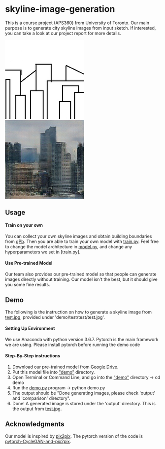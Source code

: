 # skyline-image-generation
This is a course project (APS360) from University of Toronto. Our main purpose is to generate city skyline images from input sketch. If interested, you can take a look at our project report for more details.

![Alt text](example/test.jpg?raw=true "Title")
![Alt text](example/output.jpg?raw=true "Title")

## Usage
#### Train on your own
You can collect your own skyline images and obtain building boundaries from [gPb](https://github.com/vrabaud/gPb). Then you are able to train your own model with [train.py](training.py). Feel free to change the model architecture in [model.py](model.py), and change any hyperparameters we set in [train.py].

#### Use Pre-trained Model
Our team also provides our pre-trained model so that people can generate images directly without training. Our model isn't the best, but it should give you some fine results.

## Demo
The following is the instruction on how to generate a skyline image from [test.jpg](demo/test/test/test.jpg), provided under 'demo/test/test/test.jpg'.

#### Setting Up Environment
We use Anaconda with python version 3.6.7. Pytorch is the main framework we are using. Please install pytorch before running the demo code
#### Step-By-Step instructions 
1. Download our pre-trained model from [Google Drive](https://drive.google.com/file/d/15jCidE6pM2cnIuAL4wJbd_NR12YhTXKi/view?usp=sharing). 
2. Put this model file into ["demo"](demo) directory.
3. Open Terminal or Command Line, and go into the ["demo"](demo) directory -> cd demo
4. Run the [demo.py](demo/demo.py) program -> python demo.py
5. The output should be "Done generating images, please check 'output' and 'comparison' directory".
6. Done! A generated image is stored under the 'output' directory. This is the output from [test.jpg](demo/test/test/test.jpg).

## Acknowledgments
Our model is inspired by [pix2pix](https://arxiv.org/abs/1611.07004). The pytorch version of the code is [pytorch-CycleGAN-and-pix2pix](https://github.com/junyanz/pytorch-CycleGAN-and-pix2pix).
